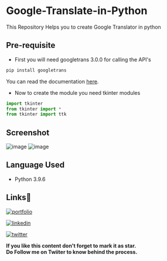 # Google-Translate-in-Python
This Repository Helps you to create Google Translator in python

## Pre-requisite
- First you will need googletrans 3.0.0 for calling the API's
``` python
pip install googletrans
```
You can read the documentation [here](https://pypi.org/project/googletrans/).
- Now to create the module you need tkinter modules
``` python
import tkinter
from tkinter import *
from tkinter import ttk
```

## Screenshot
![image](https://user-images.githubusercontent.com/78084828/183282463-c18fa440-7237-4cf5-8b6d-6582fddda7c7.png)
![image](https://user-images.githubusercontent.com/78084828/183282475-e42f6f0c-4f99-40da-89cf-7112b4b2a24b.png)

## Language Used
- Python 3.9.6

## Links🔗
[![portfolio](https://img.shields.io/badge/my_portfolio-000?style=for-the-badge&logo=ko-fi&logoColor=white)](https://shubhamashish33.github.io/aboutmev2/)

[![linkedin](https://img.shields.io/badge/linkedin-0A66C2?style=for-the-badge&logo=linkedin&logoColor=white)](https://www.linkedin.com/in/shubham-ashish-81a6a01b2/)

[![twitter](https://img.shields.io/badge/twitter-1DA1F2?style=for-the-badge&logo=twitter&logoColor=white)](https://twitter.com/imaashish_)

**If you like this content don't forget to mark it as star. \
Do Follow me on Twiiter to know behind the process.** 
